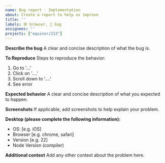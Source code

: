 ```yaml
---
name: Bug report - Implementation
about: Create a report to help us improve
title: ''
labels: 🕸️ browser, 🐞 bug
assignees: ''
projects: ["equinor/213"]
---
```


**Describe the bug**
A clear and concise description of what the bug is.

**To Reproduce**
Steps to reproduce the behavior:
1. Go to '...'
2. Click on '....'
3. Scroll down to '....'
4. See error

**Expected behavior**
A clear and concise description of what you expected to happen.

**Screenshots**
If applicable, add screenshots to help explain your problem.

**Desktop (please complete the following information):**
 - OS: [e.g. iOS]
 - Browser [e.g. chrome, safari]
 - Version [e.g. 22]
 - Node Version (compiler)

**Additional context**
Add any other context about the problem here.
